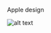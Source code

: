 Apple design

![alt text](https://github.com/TheDevLucas/apple-design/blob/main/apple.png?raw=true)
